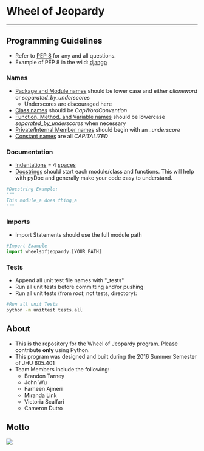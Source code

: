 # Wheel of Jeopardy
---

## Programming Guidelines
- Refer to [PEP 8](https://www.python.org/dev/peps/pep-0008/) for any and all questions.
- Example of PEP 8 in the wild: [django](https://github.com/django/django)

### Names
- [Package and Module names](https://www.python.org/dev/peps/pep-0008/#prescriptive-naming-conventions) should be lower case and either *alloneword* or *separated_by_underscores*
  - Underscores are discouraged here
- [Class names](https://www.python.org/dev/peps/pep-0008/#class-names) should be *CapWordConvention*
- [Function, Method, and Variable names](https://www.python.org/dev/peps/pep-0008/#function-names) should be lowercase *separated_by_underscores* when necessary
- [Private/Internal Member names](https://www.python.org/dev/peps/pep-0008/#descriptive-naming-styles) should begin with an *_underscore*
- [Constant names](https://www.python.org/dev/peps/pep-0008/#constants) are all *CAPITALIZED*

### Documentation
- [Indentations](https://www.python.org/dev/peps/pep-0008/#indentation) = 4 [spaces](https://www.python.org/dev/peps/pep-0008/#tabs-or-spaces)
- [Docstrings](https://www.python.org/dev/peps/pep-0257/#rationale) should start each module/class and functions. This will help with pyDoc and generally make your code easy to understand.

```python
#Docstring Example:
"""
This module_a does thing_a
"""
```

### Imports
- Import Statements should use the full module path

```python
#Import Example
import wheelsofjeopardy.[YOUR_PATH]
```

### Tests
- Append all unit test file names with "_tests"
- Run all unit tests before committing and/or pushing
- Run all unit tests (from *root*, not tests, directory):

```bash
#Run all unit Tests
python -m unittest tests.all
```

## About
- This is the repository for the Wheel of Jeopardy program. Please contribute **only** using Python.
- This program was designed and built during the 2016 Summer Semester of JHU 605.401
- Team Members include the following:
  - Brandon Tarney
  - John Wu
  - Farheen Ajmeri
  - Miranda Link
  - Victoria Scalfari
  - Cameron Dutro



## Motto
![](https://media.giphy.com/media/ALBfFB6gP1evu/giphy.gif)

